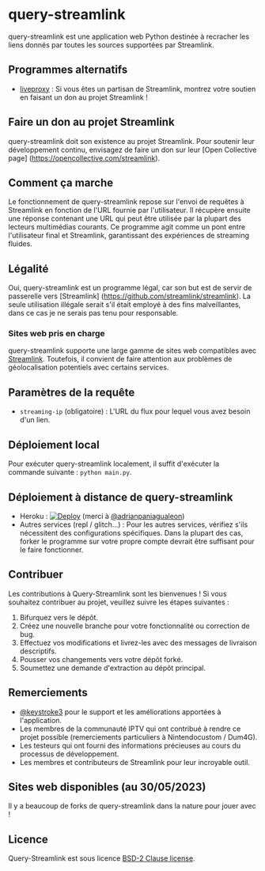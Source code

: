 # query-streamlink
query-streamlink est une application web Python destinée à recracher les liens donnés par toutes les sources supportées par Streamlink.

## Programmes alternatifs

- [liveproxy](https://github.com/back-to/liveproxy) : Si vous êtes un partisan de Streamlink, montrez votre soutien en faisant un don au projet Streamlink !

## Faire un don au projet Streamlink

query-streamlink doit son existence au projet Streamlink. Pour soutenir leur développement continu, envisagez de faire un don sur leur [Open Collective page] (https://opencollective.com/streamlink).

## Comment ça marche

Le fonctionnement de query-streamlink repose sur l'envoi de requêtes à Streamlink en fonction de l'URL fournie par l'utilisateur. Il récupère ensuite une réponse contenant une URL qui peut être utilisée par la plupart des lecteurs multimédias courants. Ce programme agit comme un pont entre l'utilisateur final et Streamlink, garantissant des expériences de streaming fluides.

## Légalité

Oui, query-streamlink est un programme légal, car son but est de servir de passerelle vers [Streamlink] (https://github.com/streamlink/streamlink). La seule utilisation illégale serait s'il était employé à des fins malveillantes, dans ce cas je ne serais pas tenu pour responsable.

### Sites web pris en charge

query-streamlink supporte une large gamme de sites web compatibles avec [Streamlink](https://streamlink.github.io/plugin_matrix.html). Toutefois, il convient de faire attention aux problèmes de géolocalisation potentiels avec certains services.

## Paramètres de la requête

- `streaming-ip` (obligatoire) : L'URL du flux pour lequel vous avez besoin d'un lien.

## Déploiement local

Pour exécuter query-streamlink localement, il suffit d'exécuter la commande suivante : `python main.py`.

## Déploiement à distance de query-streamlink

- Heroku : [ ![Deploy](https://www.herokucdn.com/deploy/button.svg)](https://dashboard.heroku.com/new?template=https%3A%2F%2Fgithub.com%2FLaneSh4d0w%2Fquery-streamlink) (merci à [@adrianpaniagualeon](https://github.com/adrianpaniagualeon))
- Autres services (repl / glitch...) : Pour les autres services, vérifiez s'ils nécessitent des configurations spécifiques. Dans la plupart des cas, forker le programme sur votre propre compte devrait être suffisant pour le faire fonctionner.

## Contribuer

Les contributions à Query-Streamlink sont les bienvenues ! Si vous souhaitez contribuer au projet, veuillez suivre les étapes suivantes :

1. Bifurquez vers le dépôt.
2. Créez une nouvelle branche pour votre fonctionnalité ou correction de bug.
3. Effectuez vos modifications et livrez-les avec des messages de livraison descriptifs.
4. Pousser vos changements vers votre dépôt forké.
5. Soumettez une demande d'extraction au dépôt principal.

## Remerciements

- [@keystroke3](https://github.com/keystroke3) pour le support et les améliorations apportées à l'application.
- Les membres de la communauté IPTV qui ont contribué à rendre ce projet possible (remerciements particuliers à Nintendocustom / Dum4G).
- Les testeurs qui ont fourni des informations précieuses au cours du processus de développement.
- Les membres et contributeurs de Streamlink pour leur incroyable outil.

## Sites web disponibles (au 30/05/2023)

Il y a beaucoup de forks de query-streamlink dans la nature pour jouer avec !

## Licence

Query-Streamlink est sous licence [BSD-2 Clause license](./LICENSE).
